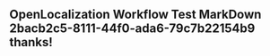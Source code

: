 <properties
ms.topic="hero-topic"
ms.test1="hero-topic"
ms.test2="test"/>


## OpenLocalization Workflow Test MarkDown 2bacb2c5-8111-44f0-ada6-79c7b22154b9 thanks!



<!--HONumber=Oct16_HO4-->


